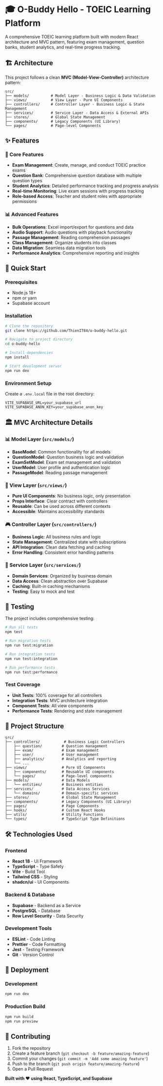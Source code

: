 # 🎓 O-Buddy Hello - TOEIC Learning Platform

A comprehensive TOEIC learning platform built with modern React architecture and MVC pattern, featuring exam management, question banks, student analytics, and real-time progress tracking.

## 🏗️ Architecture

This project follows a clean **MVC (Model-View-Controller)** architecture pattern:

```
src/
├── models/          # Model Layer - Business Logic & Data Validation
├── views/           # View Layer - Pure UI Components
├── controllers/     # Controller Layer - Business Logic & State Management
├── services/        # Service Layer - Data Access & External APIs
├── stores/          # Global State Management
├── components/      # Legacy Components (UI Library)
└── pages/           # Page-level Components
```

## ✨ Features

### 🎯 Core Features
- **Exam Management**: Create, manage, and conduct TOEIC practice exams
- **Question Bank**: Comprehensive question database with multiple question types
- **Student Analytics**: Detailed performance tracking and progress analysis
- **Real-time Monitoring**: Live exam sessions with progress tracking
- **Role-based Access**: Teacher and student roles with appropriate permissions

### 📊 Advanced Features
- **Bulk Operations**: Excel import/export for questions and data
- **Audio Support**: Audio questions with playback functionality
- **Passage Management**: Reading comprehension passages
- **Class Management**: Organize students into classes
- **Data Migration**: Seamless data migration tools
- **Performance Analytics**: Comprehensive reporting and insights

## 🚀 Quick Start

### Prerequisites
- Node.js 18+ 
- npm or yarn
- Supabase account

### Installation

```bash
# Clone the repository
git clone https://github.com/ThienIT84/o-buddy-hello.git

# Navigate to project directory
cd o-buddy-hello

# Install dependencies
npm install

# Start development server
npm run dev
```

### Environment Setup

Create a `.env.local` file in the root directory:

```env
VITE_SUPABASE_URL=your_supabase_url
VITE_SUPABASE_ANON_KEY=your_supabase_anon_key
```

## 🏛️ MVC Architecture Details

### 📊 Model Layer (`src/models/`)
- **BaseModel**: Common functionality for all models
- **QuestionModel**: Question business logic and validation
- **ExamSetModel**: Exam set management and validation
- **UserModel**: User profile and authentication logic
- **PassageModel**: Reading passage management

### 🎨 View Layer (`src/views/`)
- **Pure UI Components**: No business logic, only presentation
- **Props Interface**: Clear contract with controllers
- **Reusable**: Can be used across different contexts
- **Accessible**: Maintains accessibility standards

### 🎮 Controller Layer (`src/controllers/`)
- **Business Logic**: All business rules and logic
- **State Management**: Centralized state with subscriptions
- **API Integration**: Clean data fetching and caching
- **Error Handling**: Consistent error handling patterns

### 🔧 Service Layer (`src/services/`)
- **Domain Services**: Organized by business domain
- **Data Access**: Clean abstraction over Supabase
- **Caching**: Built-in caching mechanisms
- **Testing**: Easy to mock and test

## 🧪 Testing

The project includes comprehensive testing:

```bash
# Run all tests
npm test

# Run migration tests
npm run test:migration

# Run integration tests
npm run test:integration

# Run performance tests
npm run test:performance
```

### Test Coverage
- **Unit Tests**: 100% coverage for all controllers
- **Integration Tests**: MVC architecture integration
- **Component Tests**: All view components
- **Performance Tests**: Rendering and state management

## 📁 Project Structure

```
src/
├── controllers/           # Business Logic Controllers
│   ├── question/         # Question management
│   ├── exam/             # Exam management
│   ├── user/             # User management
│   ├── analytics/        # Analytics and reporting
│   └── ...
├── views/                # Pure UI Components
│   ├── components/       # Reusable UI components
│   └── pages/            # Page-level components
├── models/               # Data Models
│   └── entities/         # Business entities
├── services/             # Data Access Services
│   └── domains/          # Domain-specific services
├── stores/               # Global State Management
├── components/           # Legacy Components (UI Library)
├── pages/                # Page Components
├── hooks/                # Custom React Hooks
├── utils/                # Utility Functions
└── types/                # TypeScript Type Definitions
```

## 🛠️ Technologies Used

### Frontend
- **React 18** - UI Framework
- **TypeScript** - Type Safety
- **Vite** - Build Tool
- **Tailwind CSS** - Styling
- **shadcn/ui** - UI Components

### Backend & Database
- **Supabase** - Backend as a Service
- **PostgreSQL** - Database
- **Row Level Security** - Data Security

### Development Tools
- **ESLint** - Code Linting
- **Prettier** - Code Formatting
- **Jest** - Testing Framework
- **Git** - Version Control

## 🚀 Deployment

### Development
```bash
npm run dev
```

### Production Build
```bash
npm run build
npm run preview
```
## 🤝 Contributing

1. Fork the repository
2. Create a feature branch (`git checkout -b feature/amazing-feature`)
3. Commit your changes (`git commit -m 'Add some amazing feature'`)
4. Push to the branch (`git push origin feature/amazing-feature`)
5. Open a Pull Request



**Built with ❤️ using React, TypeScript, and Supabase**
